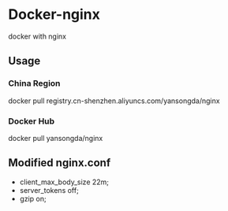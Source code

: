 # Docker-nginx
docker with nginx

## Usage
### China Region
docker pull registry.cn-shenzhen.aliyuncs.com/yansongda/nginx

### Docker Hub
docker pull yansongda/nginx

## Modified nginx.conf
- client_max_body_size 22m;    
- server_tokens off;
- gzip  on;
